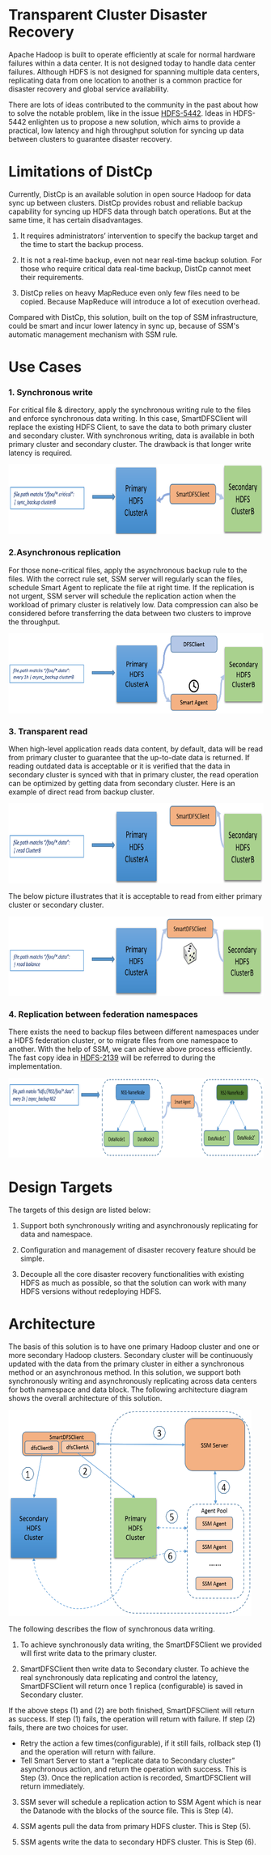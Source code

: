 Transparent Cluster Disaster Recovery
=============

Apache Hadoop is built to operate efficiently at scale for normal hardware failures within a data center. It is not designed today to handle data center failures. Although HDFS is not designed for spanning multiple data centers, replicating data from one location to another is a common practice for disaster recovery and global service availability.

There are lots of ideas contributed to the community in the past about how to solve the notable problem, like in the issue [HDFS-5442](https://issues.apache.org/jira/browse/HDFS-5442). Ideas in HDFS-5442 enlighten us to propose a new solution, which aims to provide a practical, low latency and high throughput solution for syncing up data between clusters to guarantee disaster recovery.

Limitations of DistCp
=====================

Currently, DistCp is an available solution in open source Hadoop for data sync up between clusters. DistCp provides robust and reliable backup capability for syncing up HDFS data through batch operations. But at the same time, it has certain disadvantages.

1. It requires administrators’ intervention to specify the backup target and the time to start the backup process.

2. It is not a real-time backup, even not near real-time backup solution. For those who require critical data real-time backup, DistCp cannot meet their requirements.

3. DistCp relies on heavy MapReduce even only few files need to be copied. Because MapReduce will introduce a lot of execution overhead.

Compared with DistCp, this solution, built on the top of SSM infrastructure, could be smart and incur lower latency in sync up, because of SSM's automatic management mechanism with SSM rule.

Use Cases
==============================

### 1. Synchronous write

For critical file & directory, apply the synchronous writing rule to the files and enforce synchronous data writing. In this case, SmartDFSClient will replace the existing HDFS Client, to save the data to both primary cluster and secondary cluster. With synchronous writing, data is available in both primary cluster and secondary cluster. The drawback is that longer write latency is required.

<img src="./image/dr-sync-backup.png" width="681" height="138" />
 
### 2.Asynchronous replication

For those none-critical files, apply the asynchronous backup rule to the files. With the correct rule set, SSM server will regularly scan the files, schedule Smart Agent to replicate the file at right time. If the replication is not urgent, SSM server will schedule the replication action when the workload of primary cluster is relatively low. Data compression can also be considered before transferring the data between two clusters to improve the throughput.

<img src="./image/dr-async-backup.png" width="681" height="158" />

### 3. Transparent read

When high-level application reads data content, by default, data will be read from primary cluster to guarantee that the up-to-date data is returned.
If reading outdated data is acceptable or it is verified that the data in secondary cluster is synced with that in primary cluster,
the read operation can be optimized by getting data from secondary cluster. Here is an example of direct read from backup cluster.

<img src="./image/dr-read-direct.png" width="681" height="158" />

The below picture illustrates that it is acceptable to read from either primary cluster or secondary cluster.

<img src="./image/dr-read-balance.png" width="681" height="158" />

### 4. Replication between federation namespaces

There exists the need to backup files between different namespaces under a HDFS federation cluster, or to migrate files from one namespace to another. With the help of SSM, we can achieve above process efficiently. The fast copy idea in [HDFS-2139](https://issues.apache.org/jira/browse/HDFS-2139) will be referred to during the implementation.

<img src="./image/dr-backup-between-namespace.png" width="681" height="158" />

Design Targets 
===============

The targets of this design are listed below:

1. Support both synchronously writing and asynchronously replicating for data and namespace.

2. Configuration and management of disaster recovery feature should be simple.

3. Decouple all the core disaster recovery functionalities with existing HDFS as much as possible, so that the solution can work with many HDFS versions without redeploying HDFS.

Architecture
============

The basis of this solution is to have one primary Hadoop cluster and one or more secondary Hadoop clusters. Secondary cluster will be continuously updated with the data from the primary cluster in either a synchronous method or an asynchronous method. In this solution, we support both synchronously writing and asynchronously replicating across data centers for both namespace and data block. The following architecture diagram shows the overall architecture of this solution.

<img src="./image/high-level-disaster-recovery-arch.png" width="481" height="408" />

The following describes the flow of synchronous data writing.

1.  To achieve synchronously data writing, the SmartDFSClient we provided will first write data to the primary cluster.

2.  SmartDFSClient then write data to Secondary cluster. To achieve the real synchronously data replicating and control the latency,
    SmartDFSClient will return once 1 replica (configurable) is saved in Secondary cluster.

If the above steps (1) and (2) are both finished, SmartDFSClient will return as success. If step (1) fails, the operation will return with failure. If step (2) fails, there are two choices for user.

* Retry the action a few times(configurable), if it still fails, rollback step (1) and the operation will return with failure.
* Tell Smart Server to start a “replicate data to Secondary cluster” asynchronous action, and return the operation with success. This is
  Step (3). Once the replication action is recorded, SmartDFSClient will return immediately.

3.  SSM sever will schedule a replication action to SSM Agent which is near the Datanode with the blocks of the source file. This is Step (4).

4.  SSM agents pull the data from primary HDFS cluster. This is Step (5).

5.  SSM agents write the data to secondary HDFS cluster. This is Step (6).


